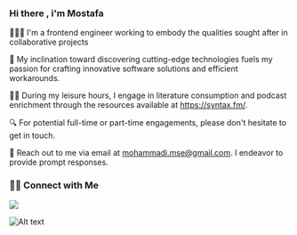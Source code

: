 
### Hi there , i'm Mostafa<img src="https://github.com/blackcater/blackcater/raw/main/images/Hi.gif" height="32" style="max-width: 100%;" data-target="animated-image.originalImage" hidden=""></a>

🧑🏻‍💻 I'm a frontend engineer working to embody the qualities sought after in collaborative projects

🚀 My inclination toward discovering cutting-edge technologies fuels my passion for crafting innovative software solutions and efficient workarounds.

✍🏼 During my leisure hours, I engage in literature consumption and podcast enrichment through the resources available at https://syntax.fm/.

🔍 For potential full-time or part-time engagements, please don't hesitate to get in touch.

📩 Reach out to me via email at mohammadi.mse@gmail.com. I endeavor to provide prompt responses.


### 🤝🏻  Connect with Me
<a href='https://www.linkedin.com/in/mostafamohammadii/?trk=public-profile-join-page'/>
<img src="https://img.shields.io/badge/MostafaMohammadi-0077B5?style=for-the-badge&logo=linkedin&logoColor=white" />
</a>
<!-- [![Linkedin](https://i.stack.imgur.com/gVE0j.png)](https://www.linkedin.com/)
&nbsp;
[![GitHub](https://i.stack.imgur.com/tskMh.png) GitHub](https://github.com/) -->

![Alt text](https://camo.githubusercontent.com/6038c8f1fd8f60de75477470e5a87210e9256202e01dfba9986446304a0f0254/68747470733a2f2f63617073756c652d72656e6465722e76657263656c2e6170702f6170693f747970653d776176696e6726636f6c6f723d6772616469656e74266865696768743d36302673656374696f6e3d666f6f746572)



